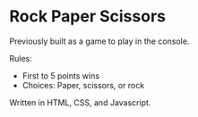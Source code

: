 # Rock Paper Scissors

Previously built as a game to play in the console.

Rules:

- First to 5 points wins
- Choices: Paper, scissors, or rock

Written in HTML, CSS, and Javascript.
